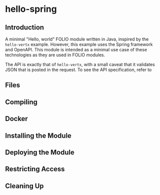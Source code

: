 # hello-spring

## Introduction

A minimal "Hello, world" FOLIO module written in Java, inspired by the `hello-vertx` example. However, this example uses the Spring framework and OpenAPI. This module is intended as a minimal use case of these technologies as they are used in FOLIO modules.

The API is exactly that of `hello-vertx`, with a small caveat that it validates JSON that is posted in the request. To see the API specification, refer to

## Files

## Compiling

## Docker

## Installing the Module

## Deploying the Module

## Restricting Access

## Cleaning Up
